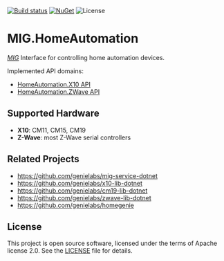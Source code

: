 [![Build status](https://ci.appveyor.com/api/projects/status/m9gpdbs7toa1348y?svg=true)](https://ci.appveyor.com/project/genemars/mig-homeauto)
[![NuGet](https://img.shields.io/nuget/v/MIG.HomeAutomation.svg)](https://www.nuget.org/packages/MIG.HomeAutomation/)
![License](https://img.shields.io/github/license/genielabs/mig-homeauto.svg)

# MIG.HomeAutomation

*[MIG](https://github.com/genielabs/mig-service-dotnet)* Interface for controlling home automation devices.

Implemented API domains:

- [HomeAutomation.X10 API](https://genielabs.github.io/HomeGenie/api/mig/mig_api_x10.html)
- [HomeAutomation.ZWave API](https://genielabs.github.io/HomeGenie/api/mig/mig_api_zwave.html)

## Supported Hardware

- **X10**: CM11, CM15, CM19
- **Z-Wave**: most Z-Wave serial controllers

## Related Projects

- https://github.com/genielabs/mig-service-dotnet
- https://github.com/genielabs/x10-lib-dotnet
- https://github.com/genielabs/cm19-lib-dotnet
- https://github.com/genielabs/zwave-lib-dotnet
- https://github.com/genielabs/homegenie

## License

This project is open source software, licensed under the terms of Apache license 2.0. See the [LICENSE](LICENSE) file for details.
